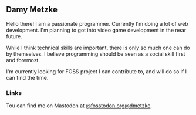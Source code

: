 ## Damy Metzke

Hello there!
I am a passionate programmer.
Currently I'm doing a lot of web development.
I'm planning to got into video game development in the near future.

While I think technical skills are important,
there is only so much one can do by themselves.
I believe programming should be seen as a social skill first and foremost.

I'm currently looking for FOSS project I can contribute to,
and will do so if I can find the time.

### Links

Tou can find me on Mastodon at <a rel="me" href="https://fosstodon.org/@dmetzke">@fosstodon.org@dmetzke</a>.